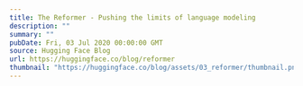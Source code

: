 ```yaml
---
title: The Reformer - Pushing the limits of language modeling
description: ""
summary: ""
pubDate: Fri, 03 Jul 2020 00:00:00 GMT
source: Hugging Face Blog
url: https://huggingface.co/blog/reformer
thumbnail: "https://huggingface.co/blog/assets/03_reformer/thumbnail.png"
---
```


